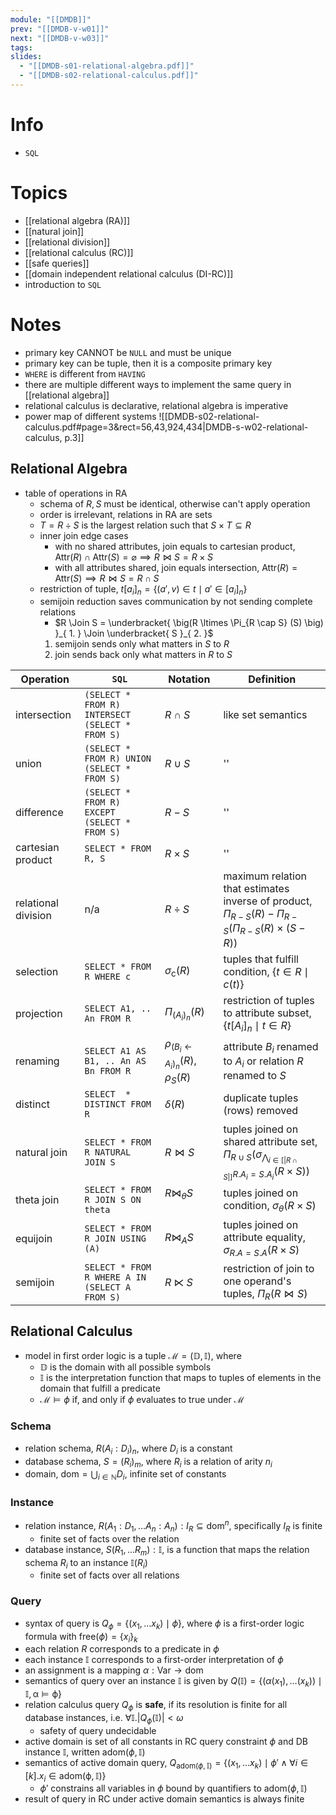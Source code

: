 ```yaml
---
module: "[[DMDB]]"
prev: "[[DMDB-v-w01]]"
next: "[[DMDB-v-w03]]"
tags:
slides:
  - "[[DMDB-s01-relational-algebra.pdf]]"
  - "[[DMDB-s02-relational-calculus.pdf]]"
---
```


# Info
- `SQL`

# Topics
- [[relational algebra (RA)]]
- [[natural join]]
- [[relational division]]
- [[relational calculus (RC)]]
- [[safe queries]]
- [[domain independent relational calculus (DI-RC)]]
- introduction to `SQL`

# Notes
- primary key CANNOT be `NULL` and must be unique
- primary key can be tuple, then it is a composite primary key
- `WHERE` is different from `HAVING`
- there are multiple different ways to implement the same query in [[relational algebra]]
- relational calculus is declarative, relational algebra is imperative
- power map of different systems
	![[DMDB-s02-relational-calculus.pdf#page=3&rect=56,43,924,434|DMDB-s-w02-relational-calculus, p.3]]

## Relational Algebra
- table of operations in RA
	- schema of $R, S$ must be identical, otherwise can't apply operation
	- order is irrelevant, relations in RA are sets
	- $T =R \div S$ is the largest relation such that $S \times T \subseteq R$
	- inner join edge cases
		- with no shared attributes, join equals to cartesian product, $\mathrm{Attr}(R) \cap \mathrm{Attr}(S) = \varnothing \implies R \Join S = R \times S$
		- with all attributes shared, join equals intersection, $\mathrm{Attr}(R) = \mathrm{Attr}(S) \implies R \Join S = R \cap S$
	- restriction of tuple, $t[a_{i}]_{n} = \{ (a', v) \in t \mid a' \in [a_{i}]_{n} \}$
	- semijoin reduction saves communication by not sending complete relations
		- $R \Join S = \underbracket{ \big(R \ltimes \Pi_{R \cap S} (S) \big) }_{ 1. } \Join \underbracket{ S }_{ 2. }$
		1. semijoin sends only what matters in $S$ to $R$
		2. join sends back only what matters in $R$ to $S$

| Operation           | `SQL`                                           | Notation                                                 | Definition                                                                                                                        |
| ------------------- | ----------------------------------------------- | -------------------------------------------------------- | --------------------------------------------------------------------------------------------------------------------------------- |
| intersection        | `(SELECT * FROM R) INTERSECT (SELECT * FROM S)` | $R \cap S$                                               | like set semantics                                                                                                                |
| union               | `(SELECT * FROM R) UNION (SELECT * FROM S)`     | $R \cup S$                                               | ''                                                                                                                                |
| difference          | `(SELECT * FROM R) EXCEPT (SELECT * FROM S)`    | $R - S$                                                  | ''                                                                                                                                |
| cartesian product   | `SELECT * FROM R, S`                            | $R \times S$                                             | ''                                                                                                                                |
| relational division | n/a                                             | $R \div S$                                               | maximum relation that estimates  inverse of product, $\Pi_{R - S}(R) - \Pi_{R - S} \big( \Pi_{R-S} (R) \times (S - R) \big)$      |
| selection           | `SELECT * FROM R WHERE c`                       | $\sigma_{\mathrm{c}} (R)$                                | tuples that fulfill condition, $\{ t \in R \mid c(t) \}$                                                                          |
| projection          | `SELECT A1, .. An FROM R`                       | $\Pi_{ (A_{i})_{n}} (R)$                                 | restriction of tuples to attribute subset, $\{ t[A_{i}]_{n} \mid t \in R \}$                                                      |
| renaming            | `SELECT A1 AS B1, .. An AS Bn FROM R`           | $\rho_{(B_{i} \leftarrow A_{i})_{n}} (R)$, $\rho_{S}(R)$ | attribute $B_{i}$ renamed to $A_{i}$ or relation $R$ renamed to $S$                                                               |
| distinct            | `SELECT  * DISTINCT FROM R`                     | $\delta(R)$                                              | duplicate tuples (rows) removed                                                                                                   |
| natural join        | `SELECT * FROM R NATURAL JOIN S`                | $R \Join S$                                              | tuples joined on shared attribute set, $\Pi_{R \cup S} (\sigma_{\bigwedge_{i \in [\|R \cap S\|]} R.A_{i} = S.A_{i}}(R \times S))$ |
| theta join          | `SELECT * FROM R JOIN S ON theta`               | $R \Join_{\theta} S$<br><br>                             | tuples joined on condition, $\sigma_{\theta}(R \times S)$                                                                         |
| equijoin            | `SELECT * FROM R JOIN USING (A)`                | $R \Join_{A} S$                                          | tuples joined on attribute equality, $\sigma_{R.A = S.A}(R \times S)$                                                             |
| semijoin            | `SELECT * FROM R WHERE A IN (SELECT A FROM S)`  | $R \ltimes S$                                            | restriction of join to one operand's tuples, $\Pi_{R}(R \Join S)$                                                                 |


## Relational Calculus
- model in first order logic is a tuple $\mathcal{M}= ( \mathbb{D}, \mathbb{I})$, where
	- $\mathbb{D}$ is the domain with all possible symbols
	- $\mathbb{I}$ is the interpretation function that maps to tuples of elements in the domain that fulfill a predicate
	- $\mathcal{M} \vDash \phi$ if, and only if $\phi$ evaluates to true under $\mathcal{M}$

### Schema
- relation schema, $R(A_{i} : D_{i})_{n}$, where $D_{i}$ is a constant
- database schema, $S = (R_{i})_{m}$, where $R_{i}$ is a relation of arity $n_{i}$
- domain, $\mathrm{dom} = \bigcup_{i \in \mathbb{N}}D_{i}$, infinite set of constants

### Instance
- relation instance, $R(A_{1} : D_{1}, \dots A_{n} : A_{n}) : I_{R} \subseteq \mathrm{dom}^{n}$, specifically $I_{R}$ is finite
	- finite set of facts over the relation
- database instance, $S(R_{1},\dots R_{m}) : \mathbb{I}$, is a function that maps the relation schema $R_{i}$ to an instance $\mathbb{I}(R_{i})$
	- finite set of facts over all relations

### Query
- syntax of query is $Q_{\phi} = \{ (x_{1}, \dots x_{k}) \mid \phi\}$, where $\phi$ is a first-order logic formula with $\mathrm{free}(\phi) = \{ x_{i} \}_{k}$
- each relation $R$ corresponds to a predicate in $\phi$
- each instance $\mathbb{I}$ corresponds to a first-order interpretation of $\phi$
- an assignment is a mapping $\alpha : \mathsf{Var} \to \mathrm{dom}$
- semantics of query over an instance $\mathbb{I}$ is given by $Q(\mathbb{I}) = \{ ( \alpha(x_{1}), \dots (x_{k}) ) \mid \mathbb{I, \alpha \vDash \phi} \}$
- relation calculus query $Q_{\phi}$ is **safe**, if its resolution is finite for all database instances, i.e. $\forall \mathbb{I}. |Q_{\phi}(\mathbb{I})| < \omega$
	- safety of query undecidable
- active domain is set of all constants in RC query constraint $\phi$ and DB instance $\mathbb{I}$, written $\mathrm{adom}(\phi, \mathbb{I})$
- semantics of active domain query, $Q_{\mathrm{adom}(\phi , \mathbb{I})} = \{ (x_{1}, \dots x_{k}) \mid \phi' \land \forall i \in [k]. x_{i} \in \mathrm{adom(\phi, \mathbb{I})} \}$
	- $\phi'$ constrains all variables in $\phi$ bound by quantifiers to $\mathrm{adom}(\phi, \mathbb{I})$
- result of query in RC under active domain semantics is always finite
